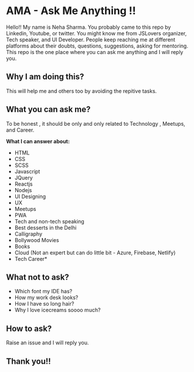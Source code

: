 # AMA - Ask Me Anything !!
 Hello!! My name is Neha Sharma. You probably came to this repo by Linkedin, Youtube, or twitter. You might know me from JSLovers organizer, Tech speaker, and UI Developer. People keep reaching me at different platforms about their doubts, questions, suggestions, asking for mentoring. This repo is the one place where you can ask me anything and I will reply you.
 
 ## Why I am doing this?
 This will help me and others too by avoiding the repitive tasks.
 
 ## What you can ask me?
 To be honest , it should be only and only related to Technology , Meetups, and Career.
 
 __What I can answer about:__
 - HTML
 - CSS
 - SCSS
 - Javascript
 - JQuery
 - Reactjs
 - Nodejs
 - UI Designing
 - UX 
 - Meetups
 - PWA
 - Tech and non-tech speaking
 - Best desserts in the Delhi
 - Calligraphy
 - Bollywood Movies
 - Books
 - Cloud (Not an expert but can do little bit - Azure, Firebase, Netlify)
 - Tech Career*
 
 ## What not to ask?
 - Which font my IDE has?
 - How my work desk looks?
 - How I have so long hair?
 - Why I love icecreams soooo much?
 
 ## How to ask?
 Raise an issue and I will reply you.
 
 ## Thank you!!
